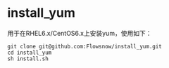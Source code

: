 # install_yum

用于在RHEL6.x/CentOS6.x上安装yum，使用如下：

```shell
git clone git@github.com:Flowsnow/install_yum.git
cd install_yum
sh install.sh
```

